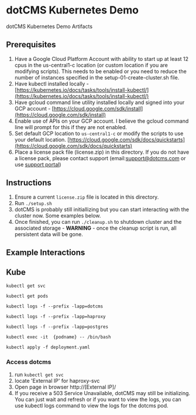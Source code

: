 # dotCMS Kubernetes Demo
dotCMS Kubernetes Demo Artifacts

## Prerequisites ##
1. Have a Google Cloud Platform Account with ability to start up at least 12 cpus in the us-central1-c location (or custom location if you are modifying scripts).  This needs to be enabled or you need to reduce the number of instances specified in the setup-01-create-cluster.sh file.
2. Have kubectl installed locally - [https://kubernetes.io/docs/tasks/tools/install-kubectl/](https://kubernetes.io/docs/tasks/tools/install-kubectl/)
3. Have gcloud command line utility installed locally and signed into your GCP account - [https://cloud.google.com/sdk/install](https://cloud.google.com/sdk/install)
4. Enable use of APIs on your GCP account.  I believe the gcloud command line will prompt for this if they are not enabled.
5. Set default GCP location to `us-central1-c` or modify the scripts to use your default location.  [https://cloud.google.com/sdk/docs/quickstarts](https://cloud.google.com/sdk/docs/quickstarts)
6. Place a license pack file (license.zip) in this directory.  If you do not have a license pack, please contact support (email:support@dotcms.com or use [support portal](https://helpdesk.dotcms.com/))

## Instructions ##
1. Ensure a current `license.zip` file is located in this directory.
2. Run `./setup.sh`
3. dotCMS is probably still initiallizing but you can start interacting with the cluster now.  Some examples below.
4. Once finished, you can run `./cleanup.sh` to shutdown cluster and the associated storage - **WARNING** - once the cleanup script is run, all persistent data will be gone.

## Example Interactions ##

## Kube
`kubectl get svc`

`kubectl get pods`

`kubectl logs -f --prefix -lapp=dotcms`

`kubectl logs -f --prefix -lapp=haproxy`

`kubectl logs -f --prefix -lapp=postgres`

`kubectl exec -it  {podname} -- /bin/bash`

`kubectl apply -f deployment.yaml`


### Access dotcms
1. run `kubectl get svc`
2. locate 'External IP' for haproxy-svc
3. Open page in browser http://[External IP]/
4. If you receive a 503 Service Unavailable, dotCMS may still be initializing.  You can just wait and refresh or if you want to view the logs, you can use kubectl logs command to view the logs for the dotcms pod.



